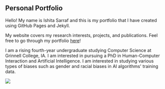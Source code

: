 ## Personal Portfolio 

Hello! My name is Ishita Sarraf and this is my portfolio that I have created using GitHub Pages and Jekyll. 

My website covers my research interests, projects, and publications. Feel free to go through my portfolio [here](https://ishita-17.github.io)! 

I am a rising fourth-year undergraduate studying Computer Science at Grinnell College, IA. I am interested in pursuing a PhD in Human-Computer Interaction and Artificial Intelligence. I am interested in studying various types of biases such as gender and racial biases in AI algorithms' training data. 

![](Portfolio_picture.png)
